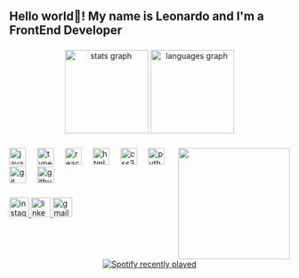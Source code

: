 <h2 align="left">Hello world👋! My name is Leonardo and I'm a FrontEnd Developer</h2>

###

<div align="center">
  <img src="https://github-readme-stats.vercel.app/api?username=leosaiv&hide_title=false&hide_rank=false&show_icons=true&include_all_commits=true&count_private=true&disable_animations=false&theme=dracula&locale=en&hide_border=false" height="150" alt="stats graph"  />
  <img src="https://github-readme-stats.vercel.app/api/top-langs?username=leosaiv&locale=en&hide_title=false&layout=compact&card_width=320&langs_count=5&theme=dracula&hide_border=false" height="150" alt="languages graph"  />
</div>

###

<img align="right" height="200" src="https://media.discordapp.net/attachments/822667411697958932/1275997177906466826/arthur-rdr.gif?ex=66c7ec7a&is=66c69afa&hm=9fbac7182c5b12e384efd68f2d5d6a96e769fbc65a2246cc7806d86ccef6d2d1&=&width=358&height=468"  />

###

<div align="left">
  <img src="https://cdn.jsdelivr.net/gh/devicons/devicon/icons/javascript/javascript-original.svg" height="30" alt="javascript logo"  />
  <img width="12" />
  <img src="https://cdn.jsdelivr.net/gh/devicons/devicon/icons/typescript/typescript-original.svg" height="30" alt="typescript logo"  />
  <img width="12" />
  <img src="https://cdn.jsdelivr.net/gh/devicons/devicon/icons/react/react-original.svg" height="30" alt="react logo"  />
  <img width="12" />
  <img src="https://cdn.jsdelivr.net/gh/devicons/devicon/icons/html5/html5-original.svg" height="30" alt="html5 logo"  />
  <img width="12" />
  <img src="https://cdn.jsdelivr.net/gh/devicons/devicon/icons/css3/css3-original.svg" height="30" alt="css3 logo"  />
  <img width="12" />
  <img src="https://cdn.jsdelivr.net/gh/devicons/devicon/icons/php/php-original.svg" height="30" alt="python logo"  />
  <img width="12" />
  <img src="https://cdn.jsdelivr.net/gh/devicons/devicon/icons/git/git-original.svg" height="30" alt="git logo"  />
  <img width="12" />
  <img src="https://cdn.jsdelivr.net/gh/devicons/devicon/icons/github/github-original.svg" height="30" alt="github logo"  />
</div>

###

<div align="left">
  <a href="https://www.instagram.com/leow.saviio/" target="_blank">
    <img src="https://img.shields.io/static/v1?message=Instagram&logo=instagram&label=Leo.saviio&color=E4405F&logoColor=white&labelColor=&style=for-the-badge" height="35" alt="instagram logo"  />
  </a>
  <a href="www.linkedin.com/in/leonardosavioaraujo" target="_blank">
    <img src="https://img.shields.io/static/v1?message=LinkedIn&logo=linkedin&label=Leonardo%20Araujo&color=0077B5&logoColor=white&labelColor=&style=for-the-badge" height="35" alt="linkedin logo"  />
  </a>
  <img src="https://img.shields.io/static/v1?message=Gmail&logo=gmail&label=Leonardosavio050@gmail.com&color=D14836&logoColor=white&labelColor=&style=for-the-badge" height="35" alt="gmail logo"  />
</div>

###

<br clear="both">

<div align="center">
  <a href="https://open.spotify.com/user/tncb6841mr0ud9obuuswqfvs8">
    <img src="https://spotify-recently-played-readme.vercel.app/api?user=tncb6841mr0ud9obuuswqfvs8&count=5" alt="Spotify recently played"  />
  </a>
</div>

###
